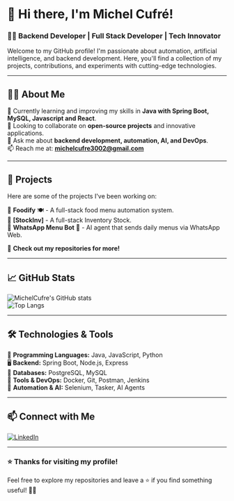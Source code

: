 # 👋 Hi there, I'm Michel Cufré!  
### 👨‍💻 Backend Developer | Full Stack Developer | Tech Innovator  

Welcome to my GitHub profile! I'm passionate about automation, artificial intelligence, and backend development. Here, you'll find a collection of my projects, contributions, and experiments with cutting-edge technologies.

---

## 🧑‍💻 About Me  
🌱 Currently learning and improving my skills in **Java with Spring Boot, MySQL, Javascript and React**.  
👯 Looking to collaborate on **open-source projects** and innovative applications.  
💬 Ask me about **backend development, automation, AI, and DevOps**.  
📫 Reach me at: **michelcufre3002@gmail.com**  

---

## 🚀 Projects  
Here are some of the projects I've been working on:  

🔹 **Foodify** 🍽️ - A full-stack food menu automation system.  
🔹 **[StockInv]** - A full-stack Inventory Stock.  
🔹 **WhatsApp Menu Bot** 🤖 - AI agent that sends daily menus via WhatsApp Web.  

📌 **Check out my repositories for more!**  

---

## 📈 GitHub Stats  
![MichelCufre's GitHub stats](https://github-readme-stats.vercel.app/api?username=MichelCufre&show_icons=true&theme=radical)  
![Top Langs](https://github-readme-stats.vercel.app/api/top-langs/?username=MichelCufre&layout=compact&theme=radical)  

---

## 🛠️ Technologies & Tools  
🚀 **Programming Languages:**  Java, JavaScript, Python  
🖥️ **Backend:** Spring Boot, Node.js, Express  
💾 **Databases:** PostgreSQL, MySQL  
🔧 **Tools & DevOps:** Docker, Git, Postman, Jenkins  
🤖 **Automation & AI:** Selenium, Tasker, AI Agents  

---

## 📫 Connect with Me  
[![LinkedIn](https://img.shields.io/badge/LinkedIn-MichelCufre-blue?style=flat-square&logo=linkedin)](https://www.linkedin.com/in/jean-michel-nicolas-cufre-vaysse/)

---

### ⭐ Thanks for visiting my profile!  
Feel free to explore my repositories and leave a ⭐ if you find something useful! 🚀🔥  
